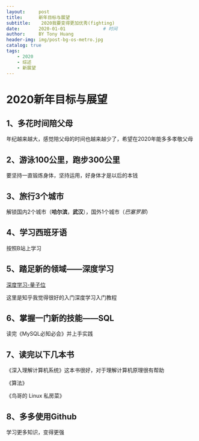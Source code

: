 ```yaml
---
layout:     post                   
title:      新年目标与展望             
subtitle:    2020我要变得更加优秀(fighting)
date:       2020-01-01              # 时间
author:     BY Tony Huang                     
header-img: img/post-bg-os-metro.jpg  
catalog: true                      
tags:                              
    - 2020
    - 综述
    - 新展望
---
```



# 2020新年目标与展望

## 1、多花时间陪父母

年纪越来越大，感觉陪父母的时间也越来越少了，希望在2020年能多多孝敬父母

## 2、游泳100公里，跑步300公里

要坚持一直锻炼身体，坚持运用，好身体才是以后的本钱

## 3、旅行3个城市

解锁国内2个城市（**哈尔滨**，**武汉**），国外1个城市（*巴塞罗那*）

## 4、学习西班牙语

按照B站上学习

## 5、踏足新的领域——深度学习

[深度学习-量子位](<https://www.zhihu.com/question/26006703>)

这里是知乎我觉得很好的入门深度学习入门教程

## 6、掌握一门新的技能——SQL

读完《MySQL必知必会》并上手实践

## 7、读完以下几本书

《深入理解计算机系统》这本书很好，对于理解计算机原理很有帮助

《算法》

《鸟哥的 Linux 私房菜》

## 8、多多使用Github

学习更多知识，变得更强

